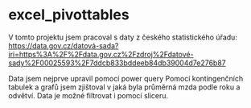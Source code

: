 # excel_pivottables
V tomto projektu jsem pracoval s daty z českého statistického úřadu: 
https://data.gov.cz/datová-sada?iri=https%3A%2F%2Fdata.gov.cz%2Fzdroj%2Fdatové-sady%2F00025593%2F7ddcb833bddeeb84db39004d7e276b87

Data jsem nejprve upravil pomocí power query
Pomocí kontingenčních tabulek a grafů jsem zjištoval v jaká byla průměrná mzda podle roku a odvětví.
Data je možné filtrovat i pomocí sliceru.
